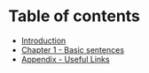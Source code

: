 # Table of contents

* [Introduction](README.md)
* [Chapter 1 - Basic sentences](chapter-1-basic-sentences.md)
* [Appendix - Useful Links](appendix-useful-links.md)
